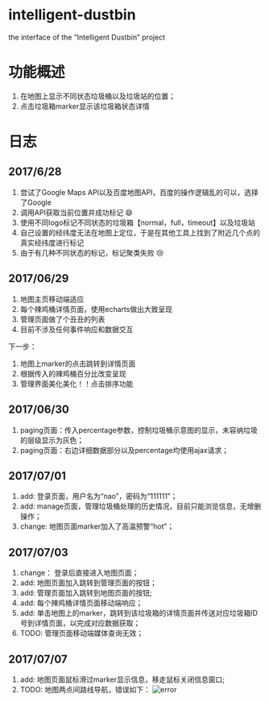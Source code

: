 # intelligent-dustbin
the interface of the “Intelligent Dustbin” project

# 功能概述
1. 在地图上显示不同状态垃圾桶以及垃圾站的位置；
2. 点击垃圾箱marker显示该垃圾箱状态详情

# 日志
## 2017/6/28
1. 尝试了Google Maps API以及百度地图API，百度的操作逻辑乱的可以，选择了Google
2. 调用API获取当前位置并成功标记 :smile:
3. 使用不同logo标记不同状态的垃圾箱【normal，full，timeout】以及垃圾站
4. 自己设置的经纬度无法在地图上定位，于是在其他工具上找到了附近几个点的真实经纬度进行标记
5. 由于有几种不同状态的标记，标记聚类失败 :cry:

## 2017/06/29
1. 地图主页移动端适应
2. 每个辣鸡桶详情页面，使用echarts做出大致呈现
3. 管理页面做了个丑丑的列表
4. 目前不涉及任何事件响应和数据交互

下一步：
1. 地图上marker的点击跳转到详情页面
2. 根据传入的辣鸡桶百分比改变呈现
3. 管理界面美化美化！！点击排序功能

## 2017/06/30
1. paging页面：传入percentage参数，控制垃圾桶示意图的显示，未容纳垃圾的层级显示为灰色；
2. paging页面：右边详细数据部分以及percentage均使用ajax请求；

## 2017/07/01
1. add: 登录页面，用户名为“nao”，密码为“111111”；
2. add: manage页面，管理垃圾桶处理的历史情况，目前只能浏览信息，无增删操作；
3. change: 地图页面marker加入了高温预警“hot”；

## 2017/07/03
1. change： 登录后直接进入地图页面；
2. add: 地图页面加入跳转到管理页面的按钮；
3. add: 管理页面加入跳转到地图页面的按钮; 
4. add: 每个辣鸡桶详情页面移动端响应；
5. add: 单击地图上的marker，跳转到该垃圾箱的详情页面并传送对应垃圾箱ID号到详情页面，以完成对应数据获取；
6. TODO: 管理页面移动端媒体查询无效；

## 2017/07/07
1. add: 地图页面鼠标滑过marker显示信息，移走鼠标关闭信息窗口;
2. TODO: 地图两点间路线导航，错误如下：
![error](http://img.blog.csdn.net/20170707170310698?watermark/2/text/aHR0cDovL2Jsb2cuY3Nkbi5uZXQvVml2aWFuX2pheQ==/font/5a6L5L2T/fontsize/400/fill/I0JBQkFCMA==/dissolve/70/gravity/SouthEast)
